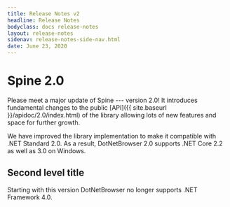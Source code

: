 ```yaml
---
title: Release Notes v2
headline: Release Notes
bodyclass: docs release-notes
layout: release-notes
sidenav: release-notes-side-nav.html
date: June 23, 2020
---
```


# Spine 2.0

<p class="lead">Please meet a major update of Spine --- version 2.0! It introduces fundamental 
changes to the public [API]({{ site.baseurl }}/apidoc/2.0/index.html) of the library allowing 
lots of new features and space for further growth.</p>

We have improved the library implementation to make it compatible with .NET Standard 2.0. 
As a result, DotNetBrowser 2.0 supports .NET Core 2.2 as well as 3.0 on Windows.

## Second level title
Starting with this version DotNetBrowser no longer supports .NET Framework 4.0.
